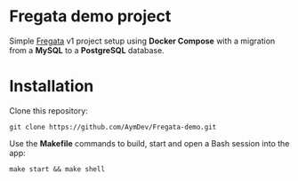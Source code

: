 # Fregata demo project

Simple [Fregata](https://github.com/AymDev/Fregata) v1 project setup using **Docker Compose** with a migration from a
**MySQL** to a **PostgreSQL** database.

# Installation

Clone this repository:
```shell
git clone https://github.com/AymDev/Fregata-demo.git
```

Use the **Makefile** commands to build, start and open a Bash session into the app:
```shell
make start && make shell
```
